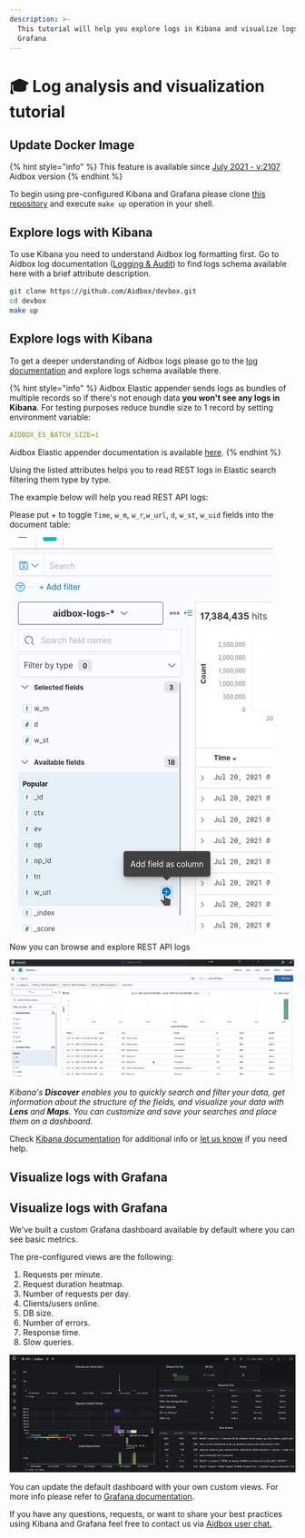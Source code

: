 ```yaml
---
description: >-
  This tutorial will help you explore logs in Kibana and visualize logs in
  Grafana
---
```


# 🎓 Log analysis and visualization tutorial

## Update Docker Image

{% hint style="info" %}
This feature is available since [July 2021 - v:2107](https://docs.aidbox.app/getting-started/versioning-and-release-notes/release-notes#july-2021-v-2107-stable) Aidbox version
{% endhint %}

To begin using pre-configured Kibana and Grafana please clone [this repository](https://github.com/Aidbox/devbox) and execute `make up` operation in your shell.

## **Explore logs with Kibana**

To use Kibana you need to understand Aidbox log formatting first. Go to Aidbox log documentation ([Logging & Audit](https://docs.aidbox.app/core-modules/logging-and-audit)) to find logs schema available here with a brief attribute description.

```bash
git clone https://github.com/Aidbox/devbox.git
cd devbox
make up
```

## **Explore logs with Kibana**

To get a deeper understanding of Aidbox logs please go to the [log documentation](https://docs.aidbox.app/core-modules/logging-and-audit) and explore logs schema available there.

{% hint style="info" %}
Aidbox Elastic appender sends logs as bundles of multiple records so if there's not enough data **you won't see any logs in Kibana**. For testing purposes reduce bundle size to 1 record by setting environment variable:

```yaml
AIDBOX_ES_BATCH_SIZE=1
```

Aidbox Elastic appender documentation is available [here](elastic-logs-and-monitoring-integration.md#elasticsearch-logging).
{% endhint %}

Using the listed attributes helps you to read REST logs in Elastic search filtering them type by type.

The example below will help you read REST API logs:

Please put + to toggle `Time`, `w_m`, `w_r`_,_`w_url`, `d`, `w_st`, `w_uid` fields into the document table:

![](<../../.gitbook/assets/image (41) (1) (1) (1).png>)

Now you can browse and explore REST API logs

![](<../../.gitbook/assets/image (39).png>)

_Kibana's **Discover** enables you to quickly search and filter your data, get information about the structure of the fields, and visualize your data with **Lens** and **Maps**. You can customize and save your searches and place them on a dashboard._

Check [Kibana documentation](https://www.elastic.co/guide/en/kibana/current/discover.html) for additional info or [let us know](https://t.me/aidbox) if you need help.

## **Visualize logs with Grafana**

## **Visualize logs with Grafana**

We've built a custom Grafana dashboard available by default where you can see basic metrics.

The pre-configured views are the following:

1. Requests per minute.
2. Request duration heatmap.
3. Number of requests per day.
4. Clients/users online.
5. DB size.
6. Number of errors.
7. Response time.
8. Slow queries.

![Aidbox Grafana dashboard](<../../.gitbook/assets/image (49) (5) (3) (1) (1) (1) (1) (1) (1) (1) (1) (1) (1) (1) (1) (1) (1).png>)

You can update the default dashboard with your own custom views. For more info please refer to [Grafana documentation](https://grafana.com/tutorials/grafana-fundamentals/).

If you have any questions, requests, or want to share your best practices using Kibana and Grafana feel free to contact us via [Aidbox user chat.](https://t.me/aidbox)
